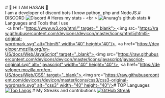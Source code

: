  
 ​#​ ​👋 HI I AM HASAN 👋 
 ​I am a developer of discord bots I know python, php and NodeJS. 
 ​#​ ​DISCORD 
 ​![​Discord​](https://discord.c99.nl/widget/theme-2/747337455782461482.png) 
 ​#​ ​Heres my stats - <br > 
 ​![​Anurag's github stats​](https://github-readme-stats.vercel.app/api?username=HasanDeveloper69&theme=vision-friendly-dark) 
 ​#​ ​Languages and Tools that I use 
 ​ <a href="https://www.w3.org/html/" target="_blank"> <img src="https://raw.githubusercontent.com/devicons/devicon/master/icons/html5/html5-original-wordmark.svg" alt="html5" width="40" height="40"/> </a> <a href="https://developer.mozilla.org/en-US/docs/Web/JavaScript" target="_blank"> <img src="https://raw.githubusercontent.com/devicons/devicon/master/icons/javascript/javascript-original.svg" alt="javascript" width="40" height="40"/> </a> <a href="https://developer.mozilla.org/en-US/docs/Web/CSS" target="_blank"> <img src="https://raw.githubusercontent.com/devicons/devicon/master/icons/css3/css3-original-wordmark.svg" alt="css3" width="40" height="40"/> 
 ​#​ ​TOP Languages  
 ​[![​Top Langs​](https://github-readme-stats.vercel.app/api/top-langs/?username=HasanDeveloper69&layout=compact&custom_title=Faiyaz%20Ahmed's%20Top%20Language)](https://github.com/anuraghazra/github-readme-stats) 
 ​#​ ​My Streaks and contributions 
 ​[![​GitHub Streak​](http://github-readme-streak-stats.herokuapp.com?user=HasanDeveloper69&theme=algolia&hide_border=true)](https://github.com/DenverCoder1/github-readme-streak-stats)
